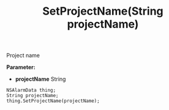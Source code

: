 ﻿---
uid: crmscript_ref_NSAlarmData_SetProjectName
title: SetProjectName(String projectName)
intellisense: NSAlarmData.SetProjectName
keywords: NSAlarmData, GetProjectName
so.topic: reference
---

Project name

**Parameter:** 
 - **projectName** String

```crmscript
NSAlarmData thing;
String projectName;
thing.SetProjectName(projectName);
```

